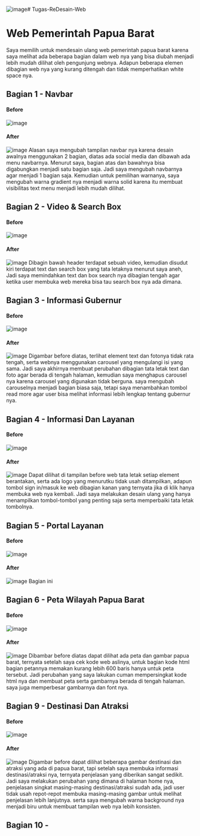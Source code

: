 ![image](https://github.com/ZakyBisdig/Tugas-ReDesain-Web/assets/147672935/fbddebb5-ab18-4761-ab15-4cbb7fde83ae)# Tugas-ReDesain-Web
# Web Pemerintah Papua Barat
Saya memilih untuk mendesain ulang web pemerintah papua barat karena saya melihat ada beberapa bagian dalam web nya yang bisa diubah menjadi lebih mudah dilihat oleh pengunjung webnya. Adapun beberapa elemen dibagian web nya yang kurang ditengah dan tidak memperhatikan white space nya.

## Bagian 1 - Navbar
#### Before
![image](https://github.com/ZakyBisdig/Tugas-ReDesain-Web/assets/147672935/7266ac86-8027-42c4-b08d-dc3c1404f4e6)
#### After
![image](https://github.com/ZakyBisdig/Tugas-ReDesain-Web/assets/147672935/221f00bc-89b1-43fd-acea-620edb2e0889)
Alasan saya mengubah tampilan navbar nya karena desain awalnya menggunakan 2 bagian, diatas ada social media dan dibawah ada menu navbarnya. Menurut saya, bagian atas dan bawahnya bisa digabungkan menjadi satu bagian saja. Jadi saya mengubah navbarnya agar menjadi 1 bagian saja. Kemudian untuk pemilihan warnanya, saya mengubah warna gradient nya menjadi warna solid karena itu membuat visibilitas text menu menjadi lebih mudah dilihat.

## Bagian 2 - Video & Search Box
#### Before
![image](https://github.com/ZakyBisdig/Tugas-ReDesain-Web/assets/147672935/eba909f8-8bdc-4a8f-b0ac-d2cb5f98056c)
#### After
![image](https://github.com/ZakyBisdig/Tugas-ReDesain-Web/assets/147672935/bc708303-6cbc-41a1-a367-f9346920f2cb)
Dibagin bawah header terdapat sebuah video, kemudian disudut kiri terdapat text dan search box yang tata letaknya menurut saya aneh, Jadi saya memindahkan text dan box search nya dibagian tengah agar ketika user membuka web mereka bisa tau search box nya ada dimana.

## Bagian 3 - Informasi Gubernur
#### Before
![image](https://github.com/ZakyBisdig/Tugas-ReDesain-Web/assets/147672935/42a7950d-94cb-4aa8-a30e-2474a6403667)
#### After
![image](https://github.com/ZakyBisdig/Tugas-ReDesain-Web/assets/147672935/2ef416c9-410e-49fd-869e-ee15cda58461)
Digambar before diatas, terlihat element text dan fotonya tidak rata tengah, serta webnya menggunakan carousel yang mengulangi isi yang sama. Jadi saya akhirnya membuat perubahan dibagian tata letak text dan foto agar berada di tengah halaman, kemudian saya menghapus carousel nya karena carousel yang digunakan tidak berguna. saya mengubah carouselnya menjadi bagian biasa saja, tetapi saya menambahkan tombol read more agar user bisa melihat informasi lebih lengkap tentang gubernur nya.

## Bagian 4 - Informasi Dan Layanan
#### Before
![image](https://github.com/ZakyBisdig/Tugas-ReDesain-Web/assets/147672935/4300fdf2-4765-4799-9eac-fe996178ef37)
#### After
![image](https://github.com/ZakyBisdig/Tugas-ReDesain-Web/assets/147672935/079c4cac-4b77-4ada-b38e-e9f8f21fc841)
Dapat dilihat di tampilan before web tata letak setiap element berantakan, serta ada logo yang menurutku tidak usah ditampilkan, adapun tombol sign in/masuk ke web dibagian kanan yang ternyata jika di klik hanya membuka web nya kembali. Jadi saya melakukan desain ulang yang hanya menampilkan tombol-tombol yang penting saja serta memperbaiki tata letak tombolnya.

## Bagian 5 - Portal Layanan
#### Before
![image](https://github.com/ZakyBisdig/Tugas-ReDesain-Web/assets/147672935/509c0fb8-083e-4937-9745-1c051591c82b)
#### After
![image](https://github.com/ZakyBisdig/Tugas-ReDesain-Web/assets/147672935/d2728862-dc14-4e69-89ba-0bf3ed09b511)
Bagian ini

## Bagian 6 - Peta Wilayah Papua Barat
#### Before
![image](https://github.com/ZakyBisdig/Tugas-ReDesain-Web/assets/147672935/3ea68c15-902c-470d-89f8-547a4923ca6f)
#### After
![image](https://github.com/ZakyBisdig/Tugas-ReDesain-Web/assets/147672935/5dcb190f-afb1-4336-8141-3b8f4c887458)
Dibambar before diatas dapat dilihat ada peta dan gambar papua barat, ternyata setelah saya cek kode web aslinya, untuk bagian kode html bagian petannya memakan kurang lebih 600 baris hanya untuk peta tersebut. Jadi perubahan yang saya lakukan cuman mempersingkat kode html nya dan membuat peta serta gambarnya berada di tengah halaman. saya juga memperbesar gambarnya dan font nya.

## Bagian 9 - Destinasi Dan Atraksi
#### Before
![image](https://github.com/ZakyBisdig/Tugas-ReDesain-Web/assets/147672935/83ff9824-4662-4380-b74a-5da55c4d1fba)
#### After
![image](https://github.com/ZakyBisdig/Tugas-ReDesain-Web/assets/147672935/a053a121-a11f-452f-96da-6e8cf86acbd1)
Digambar before dapat dilihat beberapa gambar destinasi dan atraksi yang ada di papua barat, tapi setelah saya membuka informasi destinasi/atraksi nya, ternyata penjelasan yang diberikan sangat sedikit. Jadi saya melakukan perubahan yang dimana di halaman home nya, penjelasan singkat masing-masing destinasi/atraksi sudah ada, jadi user tidak usah repot-repot membuka masing-masing gambar untuk melihat penjelasan lebih lanjutnya. serta saya mengubah warna background nya menjadi biru untuk membuat tampilan web nya lebih konsisten.

## Bagian 10 - 
